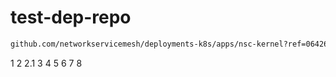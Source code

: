 # test-dep-repo

```bash
github.com/networkservicemesh/deployments-k8s/apps/nsc-kernel?ref=064261bee2e9bd97d253433e664199701bf01d99
```

1
2
2.1
3
4
5
6
7
8
